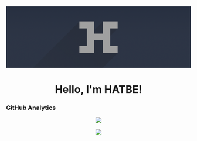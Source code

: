 ![Hatbe Banner](img/banner.png)
<h1 align="center">Hello, I'm HATBE!</h1>

### GitHub Analytics
<p align="center"><img src="https://github-readme-stats.vercel.app/api?username=hatbe&show_icons=true&theme=dark"></p>
<p align="center"><img src="https://github-readme-stats.vercel.app/api/top-langs?username=hatbe&theme=dark&layout=compact"></p>